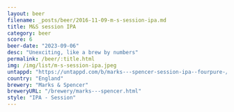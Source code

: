 ```yaml
---
layout: beer
filename: _posts/beer/2016-11-09-m-s-session-ipa.md
title: M&S session IPA
category: beer
score: 6
beer-date: "2023-09-06"
desc: "Unexciting, like a brew by numbers"
permalink: /beer/:title.html
img: /img/list/m-s-session-ipa.jpeg
untappd: "https://untappd.com/b/marks---spencer-session-ipa--fourpure-/4282278"
country: "England"
brewery: "Marks & Spencer"
breweryURL: "/brewery/marks---spencer.html"
style: "IPA - Session"
---
```

